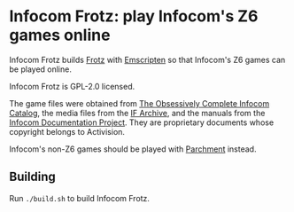 Infocom Frotz: play Infocom's Z6 games online
=============================================

Infocom Frotz builds [Frotz](https://gitlab.com/DavidGriffith/frotz) with [Emscripten](https://emscripten.org/) so that Infocom's Z6 games can be played online.

Infocom Frotz is GPL-2.0 licensed.

The game files were obtained from [The Obsessively Complete Infocom Catalog](https://eblong.com/infocom/), the media files from the [IF Archive](https://ifarchive.org/indexes/if-archive/infocom/media/blorb/), and the manuals from the [Infocom Documentation Project](https://infodoc.plover.net/manuals/index.html). They are proprietary documents whose copyright belongs to Activision.

Infocom's non-Z6 games should be played with [Parchment](https://iplayif.com/) instead.

Building
--------

Run `./build.sh` to build Infocom Frotz.
